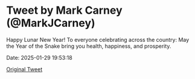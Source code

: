 # Tweet by Mark Carney (@MarkJCarney)

Happy Lunar New Year! To everyone celebrating across the country: May the Year of the Snake bring you health, happiness, and prosperity.

Date: 2025-01-29 19:53:18

[Original Tweet](https://x.com/MarkJCarney/status/1884691307865792948)
